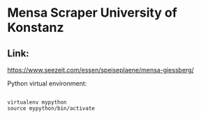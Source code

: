 # Mensa Scraper University of Konstanz 
## Link: 
https://www.seezeit.com/essen/speiseplaene/mensa-giessberg/

Python virtual environment:
<pre><code>
virtualenv mypython
source mypython/bin/activate
</code></pre>
